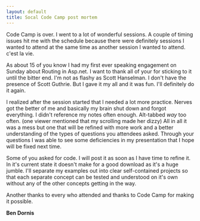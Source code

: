 ```yaml
---
layout: default
title: Socal Code Camp post mortem
---
```


Code Camp is over. I went to a lot of wonderful sessions. A couple of timing issues hit me with the schedule because there were definitely sessions I wanted to attend at the same time as another session I wanted to attend. c'est la vie.

As about 15 of you know I had my first ever speaking engagement on Sunday about Routing in Asp.net. I want to thank all of your for sticking to it until the bitter end. I'm not as flashy as Scott Hanselman. I don't have the presence of Scott Guthrie. But I gave it my all and it was fun. I'll definitely do it again.

I realized after the session started that I needed a lot more practice. Nerves got the better of me and basically my brain shut down and forgot everything. I didn't reference my notes often enough. Alt-tabbed *way* too often. (one viewer mentioned that my scrolling made her dizzy) All in all it was a mess but one that will be refined with more work and a better understanding of the types of questions you attendees asked. Through your questions I was able to see some deficiencies in my presentation that I hope will be fixed next time.

Some of you asked for code. I will post it as soon as I have time to refine it. In it's current state it doesn't make for a good download as it's a huge jumble. I'll separate my examples out into clear self-contained projects so that each separate concept can be tested and understood on it's own without any of the other concepts getting in the way.

Another thanks to every who attended and thanks to Code Camp for making it possible. 

<b>Ben Dornis</b>